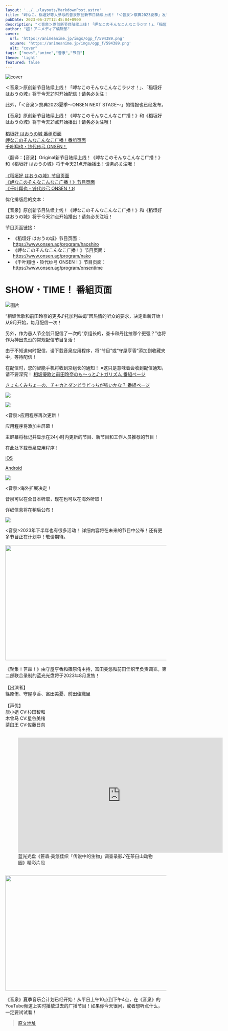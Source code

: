 ```yaml
---
layout: '../../layouts/MarkdownPost.astro'
title: "岬なこ、稲垣好等人参与的音泉原创新节目陆续上线！「＜音泉＞祭典2023夏季」发布情报汇总"
pubDate: 2023-06-27T12:45:04+0900
description: "＜音泉＞原创新节目陆续上线！「岬なこのそんなこんなこラジオ！」、「稲垣好 はおうの城」将于今天21时开始配信！请务必关注！"
author: "超！アニメディア编辑部"
cover:
  url: 'https://animeanime.jp/imgs/ogp_f/594389.png'
  square: 'https://animeanime.jp/imgs/ogp_f/594389.png'
  alt: "cover"
tags: ["news","anime","音泉","节目"]
theme: 'light'
featured: false
---
```


![cover](https://animeanime.jp/imgs/ogp_f/594389.png)

＜音泉＞原创新节目陆续上线！「岬なこのそんなこんなこラジオ！」、「稲垣好 はおうの城」将于今天21时开始配信！请务必关注！

此外，「＜音泉＞祭典2023夏季～ONSEN NEXT STAGE～」的情报也已经发布。

【音泉】原创新节目陆续上线！《岬なこのそんなこんなこ广播！》和《稻垣好 はおうの城》将于今天21点开始播出！请务必关注哦！<br><br><a href="https://www.onsen.ag/program/haoshiro" target="_blank" class="btn-move">稻垣好 はおうの城 番组页面</a><br><a href="https://www.onsen.ag/program/nako" target="_blank" class="btn-move">岬なこのそんなこんなこ广播！番组页面</a><br><a href="https://www.onsen.ag/program/onsentime" target="_blank" class="btn-move">千叶翔也・铃代纱弓 ONSEN！</a>

（翻译：【音泉】Original新节目陆续上线！《岬なこのそんなこんなこ广播！》和《稻垣好 はおうの城》将于今天21点开始播出！请务必关注哦！<br><br><a href="https://www.onsen.ag/program/haoshiro" target="_blank" class="btn-move">《稻垣好 はおうの城》节目页面</a><br><a href="https://www.onsen.ag/program/nako" target="_blank" class="btn-move">《岬なこのそんなこんなこ广播！》节目页面</a><br><a href="https://www.onsen.ag/program/onsentime" target="_blank" class="btn-move">《千叶翔也・铃代纱弓 ONSEN！》</a>）

优化排版后的文本：

【音泉】原创新节目陆续上线！《岬なこのそんなこんなこ广播！》和《稻垣好 はおうの城》将于今天21点开始播出！请务必关注哦！

节目页面链接：
- 《稻垣好 はおうの城》节目页面：https://www.onsen.ag/program/haoshiro
- 《岬なこのそんなこんなこ广播！》节目页面：https://www.onsen.ag/program/nako
- 《千叶翔也・铃代纱弓 ONSEN！》节目页面：https://www.onsen.ag/program/onsentime
# SHOW・TIME！ 番組页面

![图片](/imgs/zoom/594397.png)

“相坂优歌和前田玲奈的更多♪托加利兹姆”因热情的听众的要求，决定重新开始！从9月开始，每月配信一次！

另外，作为愚人节企划只配信了一次的“京组长的，查卡和丹比拉哪个更强？”也将作为神出鬼没的常规配信节目复活！

由于不知道何时配信，请下载音泉应用程序，将“节目”或“守屋亨香”添加到收藏夹中，等待配信！

在配信时，您的智能手机将收到京组长的通知！
※这只是意味着会收到配信通知，请不要深究！
[相坂優歌と前田玲奈のも～っと♪トガリズム 番組ページ](https://www.onsen.ag/program/togari)

[きょんくみちょーの、チャカとダンビラどっちが強いかな？   番組ページ](https://www.onsen.ag/program/kyon)

![](/imgs/zoom/594398.png)

![](/imgs/zoom/594399.png)

<音泉>应用程序再次更新！

应用程序将添加主屏幕！

主屏幕将标记并显示在24小时内更新的节目、新节目和工作人员推荐的节目！

在此处下载音泉应用程序！

[iOS](https://apps.apple.com/jp/app/onsenplayer/id505382809)

[Android](https://play.google.com/store/apps/details?id=onsen.player)

![](/imgs/zoom/594400.png)

<音泉>海外扩展决定！

音泉可以在全日本听取，现在也可以在海外听取！

详细信息将在稍后公布！

![](/imgs/zoom/594401.png)

<音泉>2023年下半年也有很多活动！
详细内容将在未来的节目中公布！还有更多节目正在计划中！敬请期待。<br><br><img src="/imgs/zoom/594402.jpg" class="inline-article-image" width="640" height="360"><br><br>《聚集！笹森！》由守屋亨香和篠原侑主持，富田美悠和前田佳织里负责调查。第二部联合录制的蓝光光盘将于2023年8月发售！<br><br>【出演者】<br>篠原侑、守屋亨香、富田美憂、前田佳織里<br><br>【声优】<br>旗小姐 CV:杉田智和<br>木曾马 CV:星谷美绪<br>茶臼王 CV:佐藤日向<br><br><figure class="ctms-editor-youtube"><iframe src="https://www.youtube.com/embed/4p5QsmweGEs?rel=0" width="640" height="360" max-width="100%" frameborder="0" allow="accelerometer; autoplay; encrypted-media; gyroscope; picture-in-picture" allowfullscreen=""></iframe><figcaption>蓝光光盘《笹森·美悠佳织「传说中的生物」调查录影♪在茶臼山动物园》精彩片段</figcaption></figure><br><img src="/imgs/zoom/594403.jpg" class="inline-article-image" width="640" height="360"><br><br>《音泉》夏季音乐会计划已经开始！从平日上午10点到下午4点，在《音泉》的YouTube频道上实时播放过去的广播节目！如果你今天很闲，或者想听点什么，一定要试试看！

>[原文地址](https://animeanime.jp/article/2023/06/27/78191.html)  